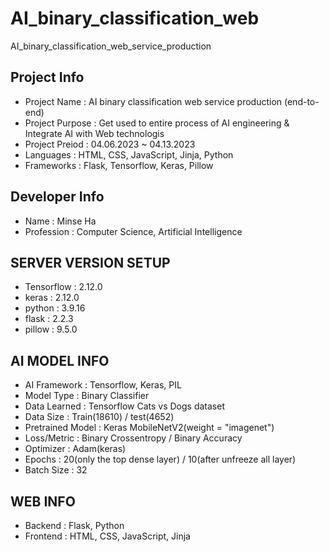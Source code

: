 # AI_binary_classification_web
 AI_binary_classification_web_service_production


## Project Info
- Project Name : AI binary classification web service production (end-to-end)
- Project Purpose : Get used to entire process of AI engineering & Integrate AI with Web technologis
- Project Preiod : 04.06.2023 ~ 04.13.2023
- Languages : HTML, CSS, JavaScript, Jinja, Python
- Frameworks : Flask, Tensorflow, Keras, Pillow
## Developer Info
- Name : Minse Ha
- Profession : Computer Science, Artificial Intelligence

## SERVER VERSION SETUP
- Tensorflow : 2.12.0
- keras : 2.12.0
- python : 3.9.16
- flask : 2.2.3
- pillow : 9.5.0
## AI MODEL INFO
- AI Framework : Tensorflow, Keras, PIL
- Model Type : Binary Classifier
- Data Learned : Tensorflow Cats vs Dogs dataset
- Data Size : Train(18610) / test(4652)
- Pretrained Model : Keras MobileNetV2(weight = "imagenet")
- Loss/Metric : Binary Crossentropy / Binary Accuracy
- Optimizer : Adam(keras)
- Epochs : 20(only the top dense layer) / 10(after unfreeze all layer)
- Batch Size : 32
## WEB INFO
- Backend : Flask, Python
- Frontend : HTML, CSS, JavaScript, Jinja
